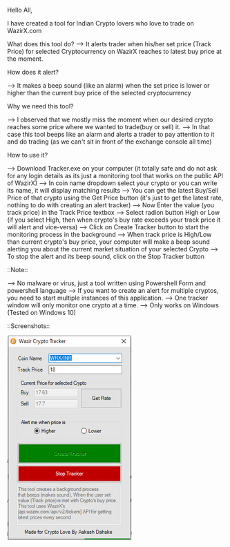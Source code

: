 Hello All,

I have created a tool for Indian Crypto lovers who love to trade on WazirX.com

What does this tool do?
--> It alerts trader when his/her set price (Track Price) for selected Cryptocurrency on WazirX reaches to latest buy price at the moment.


How does it alert?

--> It makes a beep sound (like an alarm) when the set price is lower or higher than the current buy price of the selected cryptocurrency


Why we need this tool?

--> I observed that we mostly miss the moment when our desired crypto reaches some price where we wanted to trade(buy or sell) it.
--> In that case this tool beeps like an alarm and alerts a trader to pay attention to it and do trading (as we can't sit in front of the exchange console all time)


How to use it?

--> Download Tracker.exe on your computer (it totally safe and do not ask for any login details as its just a monitoring tool that works on the public API of WazirX)
--> In coin name dropdown select your crypto or you can write its name, it will display matching results
--> You can get the latest Buy/Sell Price of that crypto using the Get Price button (it's just to get the latest rate, nothing to do with creating an alert tracker)
--> Now Enter the value (you track price) in the Track Price textbox
--> Select radion button High or Low (if you select High, then when crypto's buy rate exceeds your track price it will alert and vice-versa)
--> Click on Create Tracker button to start the monitoring process in the background
--> When track price is High/Low than current crypto's buy price, your computer will make a beep sound alerting you about the current market situation of your selected Crypto
--> To stop the alert and its beep sound, click on the Stop Tracker button



::Note::

--> No malware or virus, just a tool written using Powershell Form and powershell language
--> If you want to create an alert for multiple cryptos, you need to start multiple instances of this application.
--> One tracker window will only monitor one crypto at a time.
--> Only works on Windows (Tested on Windows 10)


::Screenshots::

![UI](Tracker.jpg)
